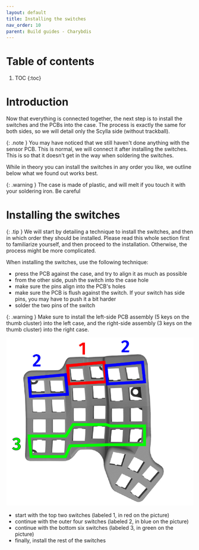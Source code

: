 ```yaml
---
layout: default
title: Installing the switches
nav_order: 10
parent: Build guides - Charybdis
---
```


# Table of contents

1. TOC
{:toc}

# Introduction

Now that everything is connected together, the next step is to install the switches and the PCBs into the case. The process is exactly the same for both sides, so we will detail only the Scylla side (without trackball).

{: .note }
You may have noticed that we still haven't done anything with the sensor PCB. This is normal, we will connect it after installing the switches. This is so that it doesn't get in the way when soldering the switches.

While in theory you can install the switches in any order you like, we outline below what we found out works best.


{: .warning }
The case is made of plastic, and will melt if you touch it with your soldering iron. Be careful

# Installing the switches

{: .tip }
We will start by detailing a technique to install the switches, and then in which order they should be installed. Please read this whole section first to familiarize yourself, and then proceed to the installation. Otherwise, the process might be more complicated.

When installing the switches, use the following technique:
- press the PCB against the case, and try to align it as much as possible
- from the other side, push the switch into the case hole
- make sure the pins align into the PCB's holes
- make sure the PCB is flush against the switch. If your switch has side pins, you may have to push it a bit harder
- solder the two pins of the switch

{: .warning }
Make sure to install the left-side PCB assembly (5 keys on the thumb cluster) into the left case, and the right-side assembly (3 keys on the thumb cluster) into the right case.

![](../assets/pics/guides/charybdis/48.jpg)

- start with the top two switches (labeled 1, in red on the picture)
- continue with the outer four switches (labeled 2, in blue on the picture)
- continue with the bottom six switches (labeled 3, in green on the picture)
- finally, install the rest of the switches
